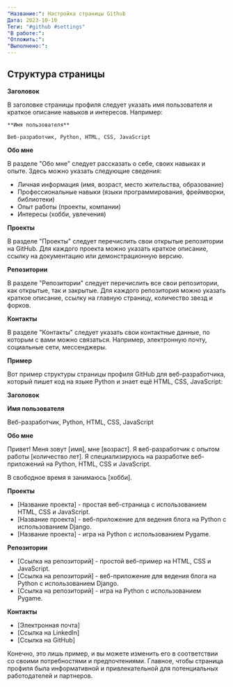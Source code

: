 ```yaml
---
"Название:": Настройка страницы Github
Дата: 2023-10-10
Теги: "#github #settings"
"В работе:": 
"Отложить:": 
"Выполнено:":
---
```


## Структура страницы

**Заголовок**

В заголовке страницы профиля следует указать имя пользователя и краткое описание навыков и интересов. Например:

```
**Имя пользователя**

Веб-разработчик, Python, HTML, CSS, JavaScript
```

**Обо мне**

В разделе "Обо мне" следует рассказать о себе, своих навыках и опыте. Здесь можно указать следующие сведения:

- Личная информация (имя, возраст, место жительства, образование)
- Профессиональные навыки (языки программирования, фреймворки, библиотеки)
- Опыт работы (проекты, компании)
- Интересы (хобби, увлечения)

**Проекты**

В разделе "Проекты" следует перечислить свои открытые репозитории на GitHub. Для каждого проекта можно указать краткое описание, ссылку на документацию или демонстрационную версию.

**Репозитории**

В разделе "Репозитории" следует перечислить все свои репозитории, как открытые, так и закрытые. Для каждого репозитория можно указать краткое описание, ссылку на главную страницу, количество звезд и форков.

**Контакты**

В разделе "Контакты" следует указать свои контактные данные, по которым с вами можно связаться. Например, электронную почту, социальные сети, мессенджеры.

**Пример**

Вот пример структуры страницы профиля GitHub для веб-разработчика, который пишет код на языке Python и знает ещё HTML, CSS, JavaScript:

**Заголовок**

**Имя пользователя**

Веб-разработчик, Python, HTML, CSS, JavaScript

**Обо мне**

Привет! Меня зовут [имя], мне [возраст]. Я веб-разработчик с опытом работы [количество лет]. Я специализируюсь на разработке веб-приложений на Python, HTML, CSS и JavaScript.

В свободное время я занимаюсь [хобби].

**Проекты**

- [Название проекта] - простая веб-страница с использованием HTML, CSS и JavaScript.
- [Название проекта] - веб-приложение для ведения блога на Python с использованием Django.
- [Название проекта] - игра на Python с использованием Pygame.

**Репозитории**

- [Ссылка на репозиторий] - простой веб-пример на HTML, CSS и JavaScript.
- [Ссылка на репозиторий] - веб-приложение для ведения блога на Python с использованием Django.
- [Ссылка на репозиторий] - игра на Python с использованием Pygame.

**Контакты**

- [Электронная почта]
- [Ссылка на LinkedIn]
- [Ссылка на GitHub]

Конечно, это лишь пример, и вы можете изменить его в соответствии со своими потребностями и предпочтениями. Главное, чтобы страница профиля была информативной и привлекательной для потенциальных работодателей и партнеров.